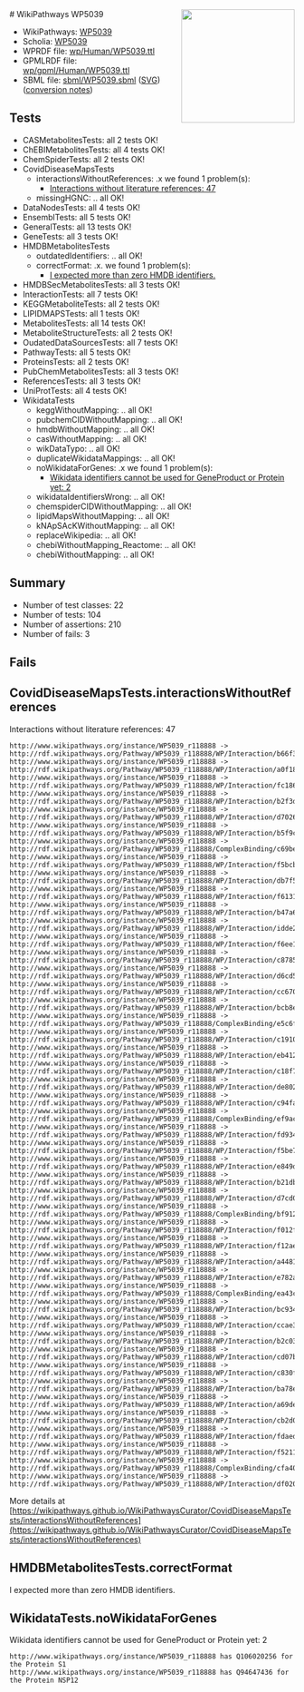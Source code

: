 <img style="float: right; width: 200px" src="../logo.png" />
# WikiPathways WP5039

* WikiPathways: [WP5039](https://identifiers.org/wikipathways:WP5039)
* Scholia: [WP5039](https://scholia.toolforge.org/wikipathways/WP5039)
* WPRDF file: [wp/Human/WP5039.ttl](../wp/Human/WP5039.ttl)
* GPMLRDF file: [wp/gpml/Human/WP5039.ttl](../wp/gpml/Human/WP5039.ttl)
* SBML file: [sbml/WP5039.sbml](../sbml/WP5039.sbml) ([SVG](../sbml/WP5039.svg)) ([conversion notes](../sbml/WP5039.txt))

## Tests
* CASMetabolitesTests: all 2 tests OK!
* ChEBIMetabolitesTests: all 4 tests OK!
* ChemSpiderTests: all 2 tests OK!
* CovidDiseaseMapsTests
    * interactionsWithoutReferences: .x we found 1 problem(s):
        * [Interactions without literature references: 47](#9701cd45)
    * missingHGNC: .. all OK!
* DataNodesTests: all 4 tests OK!
* EnsemblTests: all 5 tests OK!
* GeneralTests: all 13 tests OK!
* GeneTests: all 3 tests OK!
* HMDBMetabolitesTests
    * outdatedIdentifiers: .. all OK!
    * correctFormat: .x. we found 1 problem(s):
        * [I expected more than zero HMDB identifiers.](#ad154c1e)
* HMDBSecMetabolitesTests: all 3 tests OK!
* InteractionTests: all 7 tests OK!
* KEGGMetaboliteTests: all 2 tests OK!
* LIPIDMAPSTests: all 1 tests OK!
* MetabolitesTests: all 14 tests OK!
* MetaboliteStructureTests: all 2 tests OK!
* OudatedDataSourcesTests: all 7 tests OK!
* PathwayTests: all 5 tests OK!
* ProteinsTests: all 2 tests OK!
* PubChemMetabolitesTests: all 3 tests OK!
* ReferencesTests: all 3 tests OK!
* UniProtTests: all 4 tests OK!
* WikidataTests
    * keggWithoutMapping: .. all OK!
    * pubchemCIDWithoutMapping: .. all OK!
    * hmdbWithoutMapping: .. all OK!
    * casWithoutMapping: .. all OK!
    * wikDataTypo: .. all OK!
    * duplicateWikidataMappings: .. all OK!
    * noWikidataForGenes: .x we found 1 problem(s):
        * [Wikidata identifiers cannot be used for GeneProduct or Protein yet: 2](#30bb9a03)
    * wikidataIdentifiersWrong: .. all OK!
    * chemspiderCIDWithoutMapping: .. all OK!
    * lipidMapsWithoutMapping: .. all OK!
    * kNApSAcKWithoutMapping: .. all OK!
    * replaceWikipedia: .. all OK!
    * chebiWithoutMapping_Reactome: .. all OK!
    * chebiWithoutMapping: .. all OK!


## Summary

* Number of test classes: 22
* Number of tests: 104
* Number of assertions: 210
* Number of fails: 3

## Fails

<a name="9701cd45" />

## CovidDiseaseMapsTests.interactionsWithoutReferences

Interactions without literature references: 47
```
http://www.wikipathways.org/instance/WP5039_r118888 -> http://rdf.wikipathways.org/Pathway/WP5039_r118888/WP/Interaction/b66f3
http://www.wikipathways.org/instance/WP5039_r118888 -> http://rdf.wikipathways.org/Pathway/WP5039_r118888/WP/Interaction/a0f18
http://www.wikipathways.org/instance/WP5039_r118888 -> http://rdf.wikipathways.org/Pathway/WP5039_r118888/WP/Interaction/fc186
http://www.wikipathways.org/instance/WP5039_r118888 -> http://rdf.wikipathways.org/Pathway/WP5039_r118888/WP/Interaction/b2f3d
http://www.wikipathways.org/instance/WP5039_r118888 -> http://rdf.wikipathways.org/Pathway/WP5039_r118888/WP/Interaction/d7026
http://www.wikipathways.org/instance/WP5039_r118888 -> http://rdf.wikipathways.org/Pathway/WP5039_r118888/WP/Interaction/b5f9c
http://www.wikipathways.org/instance/WP5039_r118888 -> http://rdf.wikipathways.org/Pathway/WP5039_r118888/ComplexBinding/c69be
http://www.wikipathways.org/instance/WP5039_r118888 -> http://rdf.wikipathways.org/Pathway/WP5039_r118888/WP/Interaction/f5bcb
http://www.wikipathways.org/instance/WP5039_r118888 -> http://rdf.wikipathways.org/Pathway/WP5039_r118888/WP/Interaction/db7f5
http://www.wikipathways.org/instance/WP5039_r118888 -> http://rdf.wikipathways.org/Pathway/WP5039_r118888/WP/Interaction/f6131
http://www.wikipathways.org/instance/WP5039_r118888 -> http://rdf.wikipathways.org/Pathway/WP5039_r118888/WP/Interaction/b47a6
http://www.wikipathways.org/instance/WP5039_r118888 -> http://rdf.wikipathways.org/Pathway/WP5039_r118888/WP/Interaction/idde2be3e1
http://www.wikipathways.org/instance/WP5039_r118888 -> http://rdf.wikipathways.org/Pathway/WP5039_r118888/WP/Interaction/f6ee1
http://www.wikipathways.org/instance/WP5039_r118888 -> http://rdf.wikipathways.org/Pathway/WP5039_r118888/WP/Interaction/c8785
http://www.wikipathways.org/instance/WP5039_r118888 -> http://rdf.wikipathways.org/Pathway/WP5039_r118888/WP/Interaction/d6cd5
http://www.wikipathways.org/instance/WP5039_r118888 -> http://rdf.wikipathways.org/Pathway/WP5039_r118888/WP/Interaction/cc670
http://www.wikipathways.org/instance/WP5039_r118888 -> http://rdf.wikipathways.org/Pathway/WP5039_r118888/WP/Interaction/bcb8e
http://www.wikipathways.org/instance/WP5039_r118888 -> http://rdf.wikipathways.org/Pathway/WP5039_r118888/ComplexBinding/e5c6f
http://www.wikipathways.org/instance/WP5039_r118888 -> http://rdf.wikipathways.org/Pathway/WP5039_r118888/WP/Interaction/c1910
http://www.wikipathways.org/instance/WP5039_r118888 -> http://rdf.wikipathways.org/Pathway/WP5039_r118888/WP/Interaction/eb412
http://www.wikipathways.org/instance/WP5039_r118888 -> http://rdf.wikipathways.org/Pathway/WP5039_r118888/WP/Interaction/c18f7
http://www.wikipathways.org/instance/WP5039_r118888 -> http://rdf.wikipathways.org/Pathway/WP5039_r118888/WP/Interaction/de802
http://www.wikipathways.org/instance/WP5039_r118888 -> http://rdf.wikipathways.org/Pathway/WP5039_r118888/WP/Interaction/c94fa
http://www.wikipathways.org/instance/WP5039_r118888 -> http://rdf.wikipathways.org/Pathway/WP5039_r118888/ComplexBinding/ef9ac
http://www.wikipathways.org/instance/WP5039_r118888 -> http://rdf.wikipathways.org/Pathway/WP5039_r118888/WP/Interaction/fd934
http://www.wikipathways.org/instance/WP5039_r118888 -> http://rdf.wikipathways.org/Pathway/WP5039_r118888/WP/Interaction/f5be7
http://www.wikipathways.org/instance/WP5039_r118888 -> http://rdf.wikipathways.org/Pathway/WP5039_r118888/WP/Interaction/e849d
http://www.wikipathways.org/instance/WP5039_r118888 -> http://rdf.wikipathways.org/Pathway/WP5039_r118888/WP/Interaction/b21db
http://www.wikipathways.org/instance/WP5039_r118888 -> http://rdf.wikipathways.org/Pathway/WP5039_r118888/WP/Interaction/d7cd0
http://www.wikipathways.org/instance/WP5039_r118888 -> http://rdf.wikipathways.org/Pathway/WP5039_r118888/ComplexBinding/bf912
http://www.wikipathways.org/instance/WP5039_r118888 -> http://rdf.wikipathways.org/Pathway/WP5039_r118888/WP/Interaction/f012f
http://www.wikipathways.org/instance/WP5039_r118888 -> http://rdf.wikipathways.org/Pathway/WP5039_r118888/WP/Interaction/f12ae
http://www.wikipathways.org/instance/WP5039_r118888 -> http://rdf.wikipathways.org/Pathway/WP5039_r118888/WP/Interaction/a4481
http://www.wikipathways.org/instance/WP5039_r118888 -> http://rdf.wikipathways.org/Pathway/WP5039_r118888/WP/Interaction/e782a
http://www.wikipathways.org/instance/WP5039_r118888 -> http://rdf.wikipathways.org/Pathway/WP5039_r118888/ComplexBinding/ea43c
http://www.wikipathways.org/instance/WP5039_r118888 -> http://rdf.wikipathways.org/Pathway/WP5039_r118888/WP/Interaction/bc934
http://www.wikipathways.org/instance/WP5039_r118888 -> http://rdf.wikipathways.org/Pathway/WP5039_r118888/WP/Interaction/ccae3
http://www.wikipathways.org/instance/WP5039_r118888 -> http://rdf.wikipathways.org/Pathway/WP5039_r118888/WP/Interaction/b2c03
http://www.wikipathways.org/instance/WP5039_r118888 -> http://rdf.wikipathways.org/Pathway/WP5039_r118888/WP/Interaction/cd07b
http://www.wikipathways.org/instance/WP5039_r118888 -> http://rdf.wikipathways.org/Pathway/WP5039_r118888/WP/Interaction/c830f
http://www.wikipathways.org/instance/WP5039_r118888 -> http://rdf.wikipathways.org/Pathway/WP5039_r118888/WP/Interaction/ba78e
http://www.wikipathways.org/instance/WP5039_r118888 -> http://rdf.wikipathways.org/Pathway/WP5039_r118888/WP/Interaction/a69de
http://www.wikipathways.org/instance/WP5039_r118888 -> http://rdf.wikipathways.org/Pathway/WP5039_r118888/WP/Interaction/cb2d0
http://www.wikipathways.org/instance/WP5039_r118888 -> http://rdf.wikipathways.org/Pathway/WP5039_r118888/WP/Interaction/fdaed
http://www.wikipathways.org/instance/WP5039_r118888 -> http://rdf.wikipathways.org/Pathway/WP5039_r118888/WP/Interaction/f5211
http://www.wikipathways.org/instance/WP5039_r118888 -> http://rdf.wikipathways.org/Pathway/WP5039_r118888/ComplexBinding/cfa40
http://www.wikipathways.org/instance/WP5039_r118888 -> http://rdf.wikipathways.org/Pathway/WP5039_r118888/WP/Interaction/df020
```

More details at [https://wikipathways.github.io/WikiPathwaysCurator/CovidDiseaseMapsTests/interactionsWithoutReferences](https://wikipathways.github.io/WikiPathwaysCurator/CovidDiseaseMapsTests/interactionsWithoutReferences)

<a name="ad154c1e" />

## HMDBMetabolitesTests.correctFormat

I expected more than zero HMDB identifiers.
<a name="30bb9a03" />

## WikidataTests.noWikidataForGenes

Wikidata identifiers cannot be used for GeneProduct or Protein yet: 2
```
http://www.wikipathways.org/instance/WP5039_r118888 has Q106020256 for the Protein S1
http://www.wikipathways.org/instance/WP5039_r118888 has Q94647436 for the Protein NSP12
```

